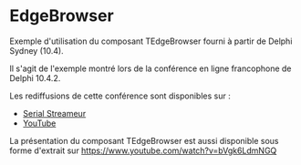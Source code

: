 # EdgeBrowser

Exemple d'utilisation du composant TEdgeBrowser fourni à partir de Delphi Sydney (10.4).
 
Il s'agit de l'exemple montré lors de la conférence en ligne francophone de Delphi 10.4.2.

Les rediffusions de cette conférence sont disponibles sur :
* [Serial Streameur](https://serialstreameur.fr/conf-mvp-20210323.php)
* [YouTube](https://youtu.be/AdMuUcwM-zo)

La présentation du composant TEdgeBrowser est aussi disponible sous forme d'extrait sur https://www.youtube.com/watch?v=bVgk6LdmNGQ
